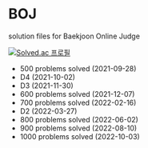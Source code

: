 # BOJ

solution files for Baekjoon Online Judge

[![Solved.ac 프로필](http://mazassumnida.wtf/api/v2/generate_badge?boj=andrewmjk1)](https://solved.ac/andrewmjk1)

- 500 problems solved (2021-09-28)
- D4 (2021-10-02)
- D3 (2021-11-30)
- 600 problems solved (2021-12-07)
- 700 problems solved (2022-02-16)
- D2 (2022-03-27)
- 800 problems solved (2022-06-02)
- 900 problems solved (2022-08-10)
- 1000 problems solved (2022-10-03)
